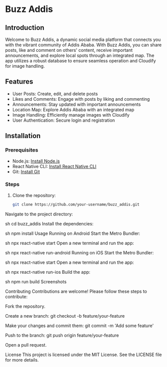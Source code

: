 # Buzz Addis

## Introduction
Welcome to Buzz Addis, a dynamic social media platform that connects you with the vibrant community of Addis Ababa. With Buzz Addis, you can share posts, like and comment on others' content, receive important announcements, and explore local spots through an integrated map. The app utilizes a robust database to ensure seamless operation and Cloudify for image handling.

## Features
- User Posts: Create, edit, and delete posts
- Likes and Comments: Engage with posts by liking and commenting
- Announcements: Stay updated with important announcements
- Location Map: Explore Addis Ababa with an integrated map
- Image Handling: Efficiently manage images with Cloudify
- User Authentication: Secure login and registration

## Installation

### Prerequisites
- Node.js: [Install Node.js](https://nodejs.org/)
- React Native CLI: [Install React Native CLI](https://reactnative.dev/docs/environment-setup)
- Git: [Install Git](https://git-scm.com/book/en/v2/Getting-Started-Installing-Git)

### Steps
1. Clone the repository:
   ```sh
   git clone https://github.com/your-username/buzz_addis.git
Navigate to the project directory:

sh
cd buzz_addis
Install the dependencies:

sh
npm install
Usage
Running on Android
Start the Metro Bundler:

sh
npx react-native start
Open a new terminal and run the app:

sh
npx react-native run-android
Running on iOS
Start the Metro Bundler:

sh
npx react-native start
Open a new terminal and run the app:

sh
npx react-native run-ios
Build the app:

sh
npm run build
Screenshots

Contributing
Contributions are welcome! Please follow these steps to contribute:

Fork the repository.

Create a new branch: git checkout -b feature/your-feature

Make your changes and commit them: git commit -m 'Add some feature'

Push to the branch: git push origin feature/your-feature

Open a pull request.

License
This project is licensed under the MIT License. See the LICENSE file for more details.
